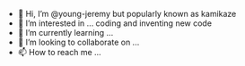 - 👋 Hi, I’m @young-jeremy but popularly known as kamikaze
- 👀 I’m interested in ... coding and inventing new code
- 🌱 I’m currently learning ...
- 💞️ I’m looking to collaborate on ...
- 📫 How to reach me ...

<!---
young-jeremy/young-jeremy is a ✨ special ✨ repository because its `README.md` (this file) appears on your GitHub profile.
You can click the Preview link to take a look at your changes.
--->
